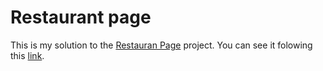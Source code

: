 # Restaurant page

This is my solution to the [Restauran Page](https://www.theodinproject.com/courses/javascript/lessons/restaurant-page) project. You can see it folowing this [link](https://fernandopaz1.github.io/restaurant-page/).


